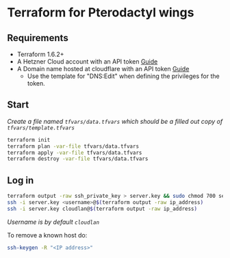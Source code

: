 # Terraform for Pterodactyl wings

## Requirements

* Terraform 1.6.2+
* A Hetzner Cloud account with an API token [Guide](https://docs.hetzner.com/cloud/api/getting-started/generating-api-token/)
* A Domain name hosted at cloudflare with an API token [Guide](https://developers.cloudflare.com/fundamentals/api/get-started/create-token/)
  * Use the template for "DNS:Edit" when defining the privileges for the token.

## Start

*Create a file named `tfvars/data.tfvars` which should be a filled out copy of `tfvars/template.tfvars`*

```bash
terraform init
terraform plan -var-file tfvars/data.tfvars
terraform apply -var-file tfvars/data.tfvars
terraform destroy -var-file tfvars/data.tfvars
```

## Log in

```bash
terraform output -raw ssh_private_key > server.key && sudo chmod 700 server.ke
ssh -i server.key <username>@$(terraform output -raw ip_address)
ssh -i server.key cloudlan@$(terraform output -raw ip_address)
```
*Username is by default `cloudlan`*

To remove a known host do:

```bash
ssh-keygen -R "<IP address>"
```

